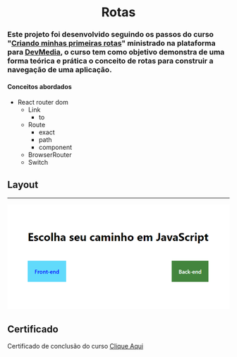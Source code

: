 <h1 align='center'>Rotas</h1> 


 ### Este projeto foi desenvolvido seguindo os passos do curso "[Criando minhas primeiras rotas](https://www.devmedia.com.br/curso/react-criando-minhas-primeiras-rotas/2370)" ministrado na plataforma para [DevMedia](https://www.devmedia.com.br), o curso tem como objetivo demonstra de uma forma teórica e prática o conceito de rotas para construir a navegação de uma aplicação.
#### Conceitos abordados

- React router dom
    - Link
       - to
    - Route
        - exact
        - path
        - component
    - BrowserRouter
    - Switch

## Layout
---
<p align="center">        
    <img src="./img/app.png">
</p>

## Certificado

<p>
    Certificado de conclusão do curso <a href="./img/certificado.pdf">Clique Aqui<a/>
</p>
